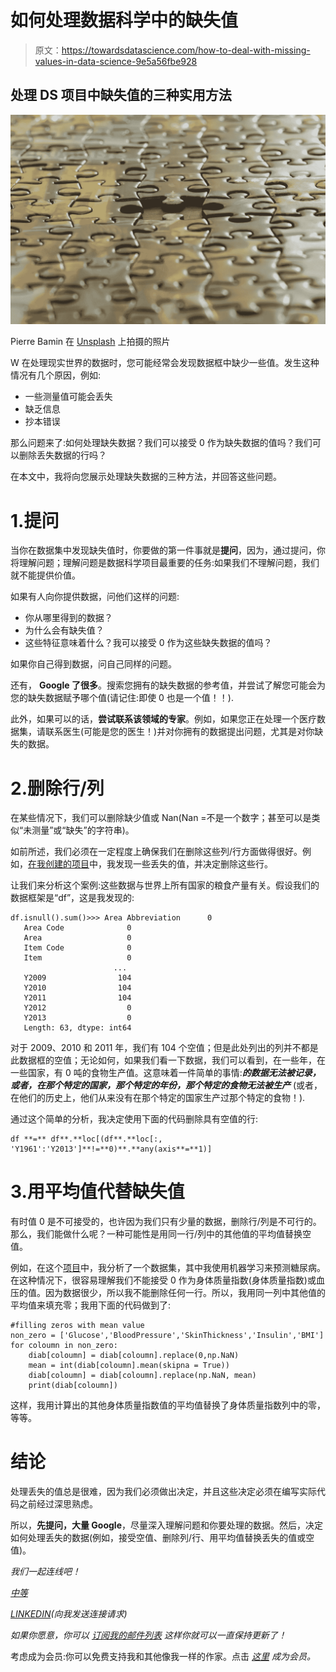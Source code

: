 # 如何处理数据科学中的缺失值

> 原文：<https://towardsdatascience.com/how-to-deal-with-missing-values-in-data-science-9e5a56fbe928>

## 处理 DS 项目中缺失值的三种实用方法

![](img/de98e1c4a4101ecfa228b6070398304e.png)

Pierre Bamin 在 [Unsplash](https://unsplash.com/s/photos/missing?utm_source=unsplash&utm_medium=referral&utm_content=creditCopyText) 上拍摄的照片

W 在处理现实世界的数据时，您可能经常会发现数据框中缺少一些值。发生这种情况有几个原因，例如:

*   一些测量值可能会丢失
*   缺乏信息
*   抄本错误

那么问题来了:如何处理缺失数据？我们可以接受 0 作为缺失数据的值吗？我们可以删除丢失数据的行吗？

在本文中，我将向您展示处理缺失数据的三种方法，并回答这些问题。

# 1.提问

当你在数据集中发现缺失值时，你要做的第一件事就是**提问**，因为，通过提问，你将理解问题；理解问题是数据科学项目最重要的任务:如果我们不理解问题，我们就不能提供价值。

如果有人向你提供数据，问他们这样的问题:

*   你从哪里得到的数据？
*   为什么会有缺失值？
*   这些特征意味着什么？我可以接受 0 作为这些缺失数据的值吗？

如果你自己得到数据，问自己同样的问题。

还有， **Google 了很多**。搜索您拥有的缺失数据的参考值，并尝试了解您可能会为您的缺失数据赋予哪个值(请记住:即使 0 也是一个值！！).

此外，如果可以的话，**尝试联系该领域的专家**。例如，如果您正在处理一个医疗数据集，请联系医生(可能是您的医生！)并对你拥有的数据提出问题，尤其是对你缺失的数据。

# 2.删除行/列

在某些情况下，我们可以删除缺少值或 Nan(Nan =不是一个数字；甚至可以是类似“未测量”或“缺失”的字符串)。

如前所述，我们必须在一定程度上确保我们在删除这些列/行方面做得很好。例如，[在我创建的项目](https://medium.com/mlearning-ai/ive-analyzed-the-world-food-production-and-those-are-the-results-c043c04226bf)中，我发现一些丢失的值，并决定删除这些行。

让我们来分析这个案例:这些数据与世界上所有国家的粮食产量有关。假设我们的数据框架是“df”，这是我发现的:

```
df.isnull().sum()>>> Area Abbreviation      0
   Area Code              0
   Area                   0
   Item Code              0
   Item                   0
                       ... 
   Y2009                104
   Y2010                104
   Y2011                104
   Y2012                  0
   Y2013                  0
   Length: 63, dtype: int64
```

对于 2009、2010 和 2011 年，我们有 104 个空值；但是此处列出的列并不都是此数据框的空值；无论如何，如果我们看一下数据，我们可以看到，在一些年，在一些国家，有 0 吨的食物生产值。这意味着一件简单的事情:***的数据无法被记录，或者，在那个特定的国家，那个特定的年份，那个特定的食物无法被生产*** (或者，在他们的历史上，他们从来没有在那个特定的国家生产过那个特定的食物！).

通过这个简单的分析，我决定使用下面的代码删除具有空值的行:

```
df **=** df**.**loc[(df**.**loc[:, 'Y1961':'Y2013']**!=**0)**.**any(axis**=**1)]
```

# 3.用平均值代替缺失值

有时值 0 是不可接受的，也许因为我们只有少量的数据，删除行/列是不可行的。那么，我们能做什么呢？一种可能性是用同一行/列中的其他值的平均值替换空值。

例如，在这个[项目](/ive-trained-my-first-machine-learning-model-and-i-got-sad-8abdc0c5b72b)中，我分析了一个数据集，其中我使用机器学习来预测糖尿病。在这种情况下，很容易理解我们不能接受 0 作为身体质量指数(身体质量指数)或血压的值。因为数据很少，所以我不能删除任何一行。所以，我用同一列中其他值的平均值来填充零；我用下面的代码做到了:

```
#filling zeros with mean value
non_zero = ['Glucose','BloodPressure','SkinThickness','Insulin','BMI']
for coloumn in non_zero:
    diab[coloumn] = diab[coloumn].replace(0,np.NaN)
    mean = int(diab[coloumn].mean(skipna = True))
    diab[coloumn] = diab[coloumn].replace(np.NaN, mean)
    print(diab[coloumn])
```

这样，我用计算出的其他身体质量指数值的平均值替换了身体质量指数列中的零，等等。

# 结论

处理丢失的值总是很难，因为我们必须做出决定，并且这些决定必须在编写实际代码之前经过深思熟虑。

所以，**先提问，大量 Google**，尽量深入理解问题和你要处理的数据。然后，决定如何处理丢失的数据(例如，接受空值、删除列/行、用平均值替换丢失的值或空值)。

*我们一起连线吧！*

[*中等*](https://federicotrotta.medium.com/)

[*LINKEDIN*](https://www.linkedin.com/in/federico-trotta/)*(向我发送连接请求)*

*如果你愿意，你可以* [*订阅我的邮件列表*](https://federicotrotta.medium.com/subscribe) *这样你就可以一直保持更新了！*

考虑成为会员:你可以免费支持我和其他像我一样的作家。点击 [*这里*](https://federicotrotta.medium.com/membership) *成为会员。*